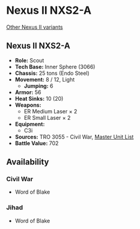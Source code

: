 # Nexus II NXS2-A

[Other Nexus II variants](../nexus_ii.md)

## Nexus II NXS2-A
- **Role:** Scout
- **Tech Base:** Inner Sphere (3066)
- **Chassis:** 25 tons (Endo Steel)
- **Movement:** 8 / 12, Light
  - **Jumping:** 6
- **Armor:** 56
- **Heat Sinks:** 10 (20)
- **Weapons:**
  - ER Medium Laser × 2
  - ER Small Laser × 2
- **Equipment:**
  - C3i
- **Sources:** TRO 3055 - Civil War, [Master Unit List](http://masterunitlist.info/Unit/Details/2261/nexus-ii-nxs2-a)
- **Battle Value:** 702

## Availability

### Civil War
- Word of Blake

### Jihad
- Word of Blake

